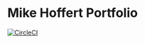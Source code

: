 # Mike Hoffert Portfolio

[![CircleCI](https://circleci.com/gh/AlchemyAlcove/Portfolio/tree/master.svg?style=svg&circle-token=aa63702b260acb02aca370dd0e65f17646f0dbbf)](https://circleci.com/gh/AlchemyAlcove/Portfolio/tree/master)
